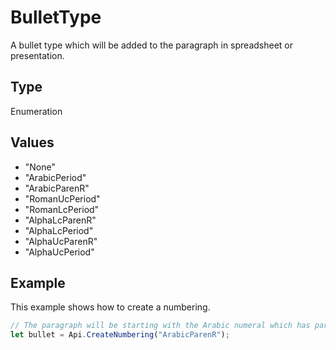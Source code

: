 # BulletType

A bullet type which will be added to the paragraph in spreadsheet or presentation.

## Type

Enumeration

## Values

- "None"
- "ArabicPeriod"
- "ArabicParenR"
- "RomanUcPeriod"
- "RomanLcPeriod"
- "AlphaLcParenR"
- "AlphaLcPeriod"
- "AlphaUcParenR"
- "AlphaUcPeriod"


## Example

This example shows how to create a numbering.

```javascript editor-xlsx
// The paragraph will be starting with the Arabic numeral which has parenthesis
let bullet = Api.CreateNumbering("ArabicParenR");
```
